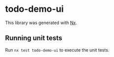 # todo-demo-ui

This library was generated with [Nx](https://nx.dev).

## Running unit tests

Run `nx test todo-demo-ui` to execute the unit tests.
